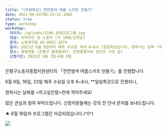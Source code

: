 ```yaml
---
title: "[무료특강] 천연염색 여름 스카프 만들기"
date: 2021-06-01T08:33:22.180Z
status: true
type: workshop
workshop:
  이미지: /uploads/2106_문화프로그램.jpg
  대상: 지역주민 및 노동자 (각 10명/선착순)
  문의: 노동복지팀 02-6952-1874
  일시: 2021년 6월 9일부터 매주 수요일 저녁 6~8시 (일일특강입니다. 원하시는 날짜 *하고싶은말*에 적어주세요!)
  장소: 향림텃밭 (은평구 불광동457, 은평경찰서와 연신초 사잇 길)
  신청기간: 2021년 6월 1일~6월 8일
---
```

은평구노동자종합지원센터의 「천연염색 여름스카프 만들기」를 진행합니다. 

6월 9일, 16일, 23일 매주 수요일 오후 6~8시, \*\*일일특강으로 진행되니,  

원하시는 날짜를 <하고싶은말>란에 적어주세요! 

 많은 관심과 참여 부탁드립니다. 신청자분들께는 강의 전 안내 문자를 보내드립니다.



★ 6월 16일자 프로그램은 마감되었습니다.(^0^)

![](/uploads/2106_문화프로그램.jpg " ")